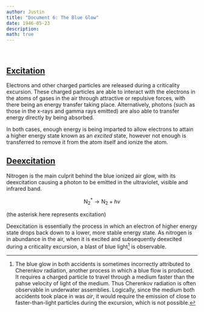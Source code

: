 ```yaml
---
author: Justin
title: "Document 6: The Blue Glow"
date: 1946-05-23
description: 
math: true
---
```


<br>

## <ins>Excitation</ins>

Electrons and other charged particles are released during a criticality excursion. These charged particles are able to interact with the electrons in the atoms of gases in the air through attractive or repulsive forces, with there being an energy transfer taking place. Alternatively, photons (such as those in the x-rays and gamma rays emitted) are also able to transfer energy directly by being absorbed.

In both cases, enough energy is being imparted to allow electrons to attain a higher energy state known as an *excited* state, however not enough is transferred to remove it from the atom itself and ionize the atom.

## <ins>Deexcitation</ins>

Nitrogen is the main culprit behind the blue ionized air glow, with its deexcitation causing a photon to be emitted in the ultraviolet, visible and infrared band.

$$
\text{N}_2^* \rightarrow \text{N}_2 + hv
$$

(the asterisk here represents excitation)

Deexcitation is essentially the process in which an electron of higher energy state drops back down to a lower, more stable energy state. As nitrogen is in abundance in the air, when it is excited and subsequently deexcited during a criticality excursion, a blast of blue light[^1] is observable.

[^1]: The blue glow in both accidents is sometimes incorrectly attributed to Cherenkov radiation, another process in which a blue flow is produced. It requires a charged particle to travel through a medium faster than the pahse velocity of light of the medium. Thus Cherenkov radiation is often observable in underwater assemblies. Logically, since the medium both accidents took place in was _air_, it would require the emission of close to faster-than-light particles during the excursion, which is not possible.